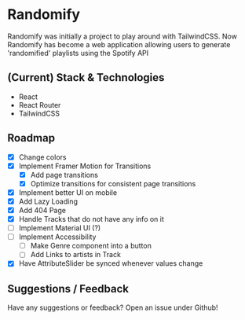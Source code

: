 # Randomify

Randomify was initially a project to play around with TailwindCSS. Now Randomify has become a web application allowing users to generate 'randomified' playlists using the Spotify API

## (Current) Stack & Technologies

- React
- React Router
- TailwindCSS

## Roadmap

- [x] Change colors
- [x] Implement Framer Motion for Transitions
  - [x] Add page transitions
  - [x] Optimize transitions for consistent page transitions
- [x] Implement better UI on mobile
- [x] Add Lazy Loading
- [x] Add 404 Page
- [x] Handle Tracks that do not have any info on it
- [ ] Implement Material UI (?)
- [ ] Implement Accessibility
  - [ ] Make Genre component into a button
  - [ ] Add Links to artists in Track
- [x] Have AttributeSlider be synced whenever values change

## Suggestions / Feedback

Have any suggestions or feedback? Open an issue under Github!
